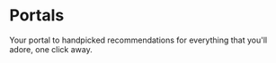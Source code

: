 # Portals

Your portal to handpicked recommendations for everything that you'll adore, one click away.

